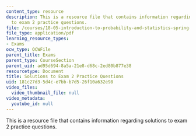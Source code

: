 ```yaml
---
content_type: resource
description: This is a resource file that contains information regarding solutions
  to exam 2 practice questions.
file: /courses/18-05-introduction-to-probability-and-statistics-spring-2014/181c27d35d4ce7bbb7d526f10a632e98_MIT18_05S14_Prac_Exa2_Sol.pdf
file_type: application/pdf
learning_resource_types:
- Exams
ocw_type: OCWFile
parent_title: Exams
parent_type: CourseSection
parent_uid: ad95d694-8a5a-21e8-d68c-2ed80b877e38
resourcetype: Document
title: Solutions to Exam 2 Practice Questions
uid: 181c27d3-5d4c-e7bb-b7d5-26f10a632e98
video_files:
  video_thumbnail_file: null
video_metadata:
  youtube_id: null
---
```

This is a resource file that contains information regarding solutions to exam 2 practice questions.

